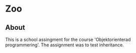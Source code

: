 # Zoo

## About
This is a school assingment for the course 'Objektorienterad programmering'. The assignment was to test inheritance.
